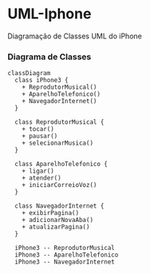 # UML-Iphone
Diagramação de Classes UML do iPhone

### Diagrama de Classes
```mermaid
classDiagram
  class iPhone3 {
    + ReprodutorMusical()
    + AparelhoTelefonico()
    + NavegadorInternet()
  }

  class ReprodutorMusical {
    + tocar()
    + pausar()
    + selecionarMusica()
  }

  class AparelhoTelefonico {
    + ligar()
    + atender()
    + iniciarCorreioVoz()
  }

  class NavegadorInternet {
    + exibirPagina()
    + adicionarNovaAba()
    + atualizarPagina()
  }

  iPhone3 -- ReprodutorMusical
  iPhone3 -- AparelhoTelefonico
  iPhone3 -- NavegadorInternet

```
